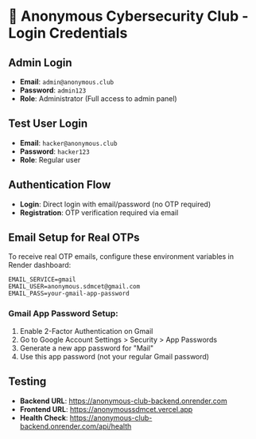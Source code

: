 # 🔐 Anonymous Cybersecurity Club - Login Credentials

## Admin Login
- **Email**: `admin@anonymous.club`
- **Password**: `admin123`
- **Role**: Administrator (Full access to admin panel)

## Test User Login
- **Email**: `hacker@anonymous.club`  
- **Password**: `hacker123`
- **Role**: Regular user

## Authentication Flow
- **Login**: Direct login with email/password (no OTP required)
- **Registration**: OTP verification required via email

## Email Setup for Real OTPs
To receive real OTP emails, configure these environment variables in Render dashboard:

```env
EMAIL_SERVICE=gmail
EMAIL_USER=anonymous.sdmcet@gmail.com
EMAIL_PASS=your-gmail-app-password
```

### Gmail App Password Setup:
1. Enable 2-Factor Authentication on Gmail
2. Go to Google Account Settings > Security > App Passwords
3. Generate a new app password for "Mail"
4. Use this app password (not your regular Gmail password)

## Testing
- **Backend URL**: https://anonymous-club-backend.onrender.com
- **Frontend URL**: https://anonymoussdmcet.vercel.app
- **Health Check**: https://anonymous-club-backend.onrender.com/api/health